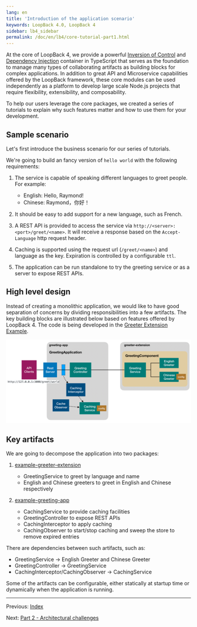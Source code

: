 ```yaml
---
lang: en
title: 'Introduction of the application scenario'
keywords: LoopBack 4.0, LoopBack 4
sidebar: lb4_sidebar
permalink: /doc/en/lb4/core-tutorial-part1.html
---
```


At the core of LoopBack 4, we provide a powerful
[Inversion of Control](https://loopback.io/doc/en/lb4/Context.html) and
[Dependency Injection](https://loopback.io/doc/en/lb4/Dependency-injection.html)
container in TypeScript that serves as the foundation to manage many types of
collaborating artifacts as building blocks for complex applications. In addition
to great API and Microservice capabilities offered by the LoopBack framework,
these core modules can be used independently as a platform to develop large
scale Node.js projects that require flexibility, extensibility, and
composability.

To help our users leverage the core packages, we created a series of tutorials
to explain why such features matter and how to use them for your development.

## Sample scenario

Let's first introduce the business scenario for our series of tutorials.

We're going to build an fancy version of `hello world` with the following
requirements:

1. The service is capable of speaking different languages to greet people. For
   example:

   - English: Hello, Raymond!
   - Chinese: Raymond，你好！

2. It should be easy to add support for a new language, such as French.

3. A REST API is provided to access the service via
   `http://<server>:<port>/greet/<name>`. It will receive a response based on
   the `Accept-Language` http request header.

4. Caching is supported using the request url (`/greet/<name>`) and language as
   the key. Expiration is controlled by a configurable `ttl`.

5. The application can be run standalone to try the greeting service or as a
   server to expose REST APIs.

## High level design

Instead of creating a monolithic application, we would like to have good
separation of concerns by dividing responsibilities into a few artifacts. The
key building blocks are illustrated below based on features offered by
LoopBack 4. The code is being developed in the
[Greeter Extension Example](https://github.com/strongloop/loopback-next/tree/core-tutorial/examples/greeter-extension).

![Greeting Scenario](../../imgs/tutorials/core/greeting-app.png)

## Key artifacts

We are going to decompose the application into two packages:

1. [example-greeter-extension](https://github.com/strongloop/loopback-next/tree/core-tutorial/examples/greeter-extension)

   - GreetingService to greet by language and name
   - English and Chinese greeters to greet in English and Chinese respectively

2. [example-greeting-app](https://github.com/strongloop/loopback-next/tree/core-tutorial/examples/greeting-app)

   - CachingService to provide caching facilities
   - GreetingController to expose REST APIs
   - CachingInterceptor to apply caching
   - CachingObserver to start/stop caching and sweep the store to remove expired
     entries

There are dependencies between such artifacts, such as:

- GreetingService -> English Greeter and Chinese Greeter
- GreetingController -> GreetingService
- CachingInterceptor/CachingObserver -> CachingService

Some of the artifacts can be configurable, either statically at startup time or
dynamically when the application is running.

---

Previous: [Index](./index.md)

Next: [Part 2 - Architectural challenges](./2-architecture.md)
